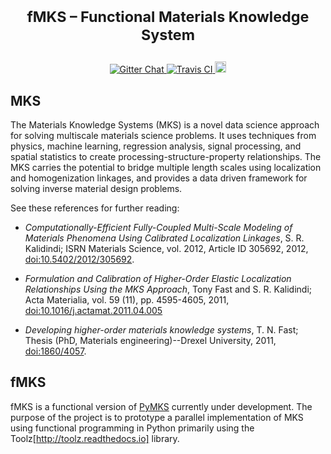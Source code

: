 <h1> <p align="center"><sup><strong>
fMKS &ndash; Functional Materials Knowledge System
</strong></sup></p>
</h1>

<p align="center">
<a href="https://gitter.im/pymks/Lobby" target="_blank">
<img src="https://img.shields.io/gitter/room/gitterHQ/gitter.svg"
alt="Gitter Chat">
</a>
<a href="https://travis-ci.org/wd15/fmks" target="_blank">
<img src="https://api.travis-ci.org/wd15/fmks.svg"
alt="Travis CI">
</a>
<a href="https://github.com/wd15/fmks/blob/master/LICENSE.md">
<img src="https://img.shields.io/badge/license-mit-blue.svg" alt="License" height="18">
</a>
</p>

## MKS

The Materials Knowledge Systems (MKS) is a novel data science approach
for solving multiscale materials science problems. It uses techniques
from physics, machine learning, regression analysis, signal processing,
and spatial statistics to create processing-structure-property
relationships. The MKS carries the potential to bridge multiple
length scales using localization and homogenization linkages, and
provides a data driven framework for solving inverse material design
problems.

See these references for further reading:

 - *Computationally-Efficient Fully-Coupled Multi-Scale Modeling of
   Materials Phenomena Using Calibrated Localization Linkages*,
   S. R. Kalidindi; ISRN Materials Science, vol. 2012, Article ID
   305692, 2012,
   [doi:10.5402/2012/305692](http://dx.doi.org/10.5402/2012/305692).

 - *Formulation and Calibration of Higher-Order Elastic Localization
   Relationships Using the MKS Approach*, Tony Fast and
   S. R. Kalidindi; Acta Materialia, vol. 59 (11), pp. 4595-4605,
   2011,
   [doi:10.1016/j.actamat.2011.04.005](http://dx.doi.org/10.1016/j.actamat.2011.04.005)

 - *Developing higher-order materials knowledge systems*, T. N. Fast;
   Thesis (PhD, Materials engineering)--Drexel University, 2011,
   [doi:1860/4057](http://dx.doi.org/1860/4057).

## fMKS

fMKS is a functional version of [PyMKS](https://pymks.org) currently
under development. The purpose of the project is to prototype a
parallel implementation of MKS using functional programming in Python
primarily using the Toolz[http://toolz.readthedocs.io] library.
